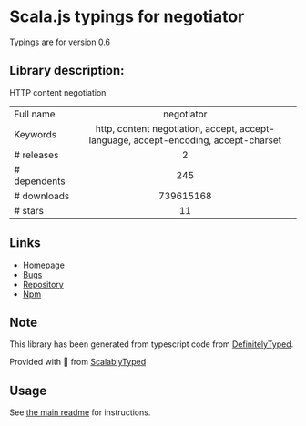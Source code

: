 
# Scala.js typings for negotiator

Typings are for version 0.6

## Library description:
HTTP content negotiation

|                    |                 |
| ------------------ | :-------------: |
| Full name          | negotiator |
| Keywords           | http, content negotiation, accept, accept-language, accept-encoding, accept-charset |
| # releases         | 2 |
| # dependents       | 245 |
| # downloads        | 739615168 |
| # stars            | 11 |

## Links
- [Homepage](https://github.com/jshttp/negotiator#readme)
- [Bugs](https://github.com/jshttp/negotiator/issues)
- [Repository](https://github.com/jshttp/negotiator)
- [Npm](https://www.npmjs.com/package/negotiator)
    


## Note
This library has been generated from typescript code from [DefinitelyTyped](https://definitelytyped.org).

Provided with :purple_heart: from [ScalablyTyped](https://github.com/oyvindberg/ScalablyTyped)

## Usage
See [the main readme](../../readme.md) for instructions.


